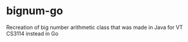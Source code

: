 # bignum-go
Recreation of big number arithmetic class that was made in Java for VT CS3114 instead in Go
